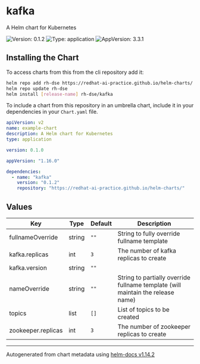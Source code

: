 # kafka

A Helm chart for Kubernetes

![Version: 0.1.2](https://img.shields.io/badge/Version-0.1.2-informational?style=flat-square) ![Type: application](https://img.shields.io/badge/Type-application-informational?style=flat-square) ![AppVersion: 3.3.1](https://img.shields.io/badge/AppVersion-3.3.1-informational?style=flat-square)

## Installing the Chart

To access charts from this from the cli repository add it:

```sh
helm repo add rh-dse https://redhat-ai-practice.github.io/helm-charts/
helm repo update rh-dse
helm install [release-name] rh-dse/kafka
```

To include a chart from this repository in an umbrella chart, include it in your dependencies in your `Chart.yaml` file.

```yaml
apiVersion: v2
name: example-chart
description: A Helm chart for Kubernetes
type: application

version: 0.1.0

appVersion: "1.16.0"

dependencies:
  - name: "kafka"
    version: "0.1.2"
    repository: "https://redhat-ai-practice.github.io/helm-charts/"
```

## Values

| Key | Type | Default | Description |
|-----|------|---------|-------------|
| fullnameOverride | string | `""` | String to fully override fullname template |
| kafka.replicas | int | `3` | The number of kafka replicas to create |
| kafka.version | string | `""` |  |
| nameOverride | string | `""` | String to partially override fullname template (will maintain the release name) |
| topics | list | `[]` | List of topics to be created |
| zookeeper.replicas | int | `3` | The number of zookeeper replicas to create |

----------------------------------------------
Autogenerated from chart metadata using [helm-docs v1.14.2](https://github.com/norwoodj/helm-docs/releases/v1.14.2)
